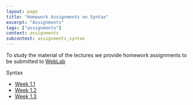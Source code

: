```yaml
---
layout: page
title: "Homework Assignments on Syntax"
excerpt: "Assignments"
tags: ["assignments"]
context: assignments
subcontext: assignments_syntax
---
```


To study the material of the lectures we provide homework assignments to be submitted to [WebLab](https://weblab.tudelft.nl/cs4200/2018-2019/)

Syntax

* [Week 1.1](week1.1/)
* [Week 1.2](week1.2/)
* [Week 1.3](week1.3/)

